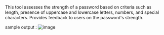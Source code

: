 This tool assesses the strength of a password based on criteria such as length, presence of uppercase and lowercase letters, numbers, and special characters. Provides feedback to users on the password's strength.


sample output :
![image](https://github.com/LokeshSai29/PRODIGY_CS_03/assets/135822469/299e7c3b-85a6-4fb4-a385-7476e9e04779)
